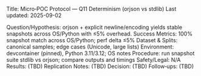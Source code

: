 Title: Micro‑POC Protocol — Q11 Determinism (orjson vs stdlib)
Last updated: 2025-09-02

Question/Hypothesis: orjson + explicit newline/encoding yields stable snapshots across OS/Python with ≤5% overhead.
Success Metrics: 100% snapshot match across OS/Python; perf delta ≤5%
Dataset & Splits: canonical samples; edge cases (Unicode, large lists)
Environment: devcontainer (pinned), Python 3.11/3.12; OS notes
Procedure: run snapshot suite stdlib vs orjson; compare outputs and timings
Safety/Legal: N/A
Results: (TBD)
Replication Notes: (TBD)
Decision: (TBD)
Follow‑ups: (TBD)
